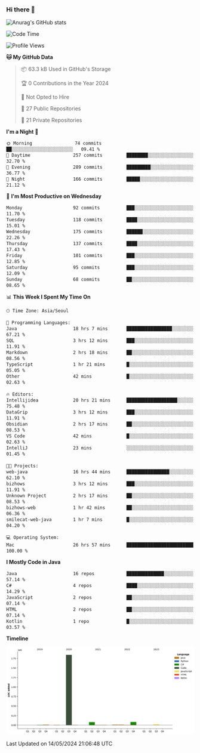 ### Hi there 👋

![Anurag's GitHub stats](https://github-readme-stats.vercel.app/api?username=pllap&show_icons=true&theme=github_dark)

<!--START_SECTION:waka-->
![Code Time](http://img.shields.io/badge/Code%20Time-1%2C106%20hrs%208%20mins-blue)

![Profile Views](http://img.shields.io/badge/Profile%20Views-0-blue)

**🐱 My GitHub Data** 

> 📦 63.3 kB Used in GitHub's Storage 
 > 
> 🏆 0 Contributions in the Year 2024
 > 
> 🚫 Not Opted to Hire
 > 
> 📜 27 Public Repositories 
 > 
> 🔑 21 Private Repositories 
 > 
**I'm a Night 🦉** 

```text
🌞 Morning                74 commits          ██░░░░░░░░░░░░░░░░░░░░░░░   09.41 % 
🌆 Daytime                257 commits         ████████░░░░░░░░░░░░░░░░░   32.70 % 
🌃 Evening                289 commits         █████████░░░░░░░░░░░░░░░░   36.77 % 
🌙 Night                  166 commits         █████░░░░░░░░░░░░░░░░░░░░   21.12 % 
```
📅 **I'm Most Productive on Wednesday** 

```text
Monday                   92 commits          ███░░░░░░░░░░░░░░░░░░░░░░   11.70 % 
Tuesday                  118 commits         ████░░░░░░░░░░░░░░░░░░░░░   15.01 % 
Wednesday                175 commits         ██████░░░░░░░░░░░░░░░░░░░   22.26 % 
Thursday                 137 commits         ████░░░░░░░░░░░░░░░░░░░░░   17.43 % 
Friday                   101 commits         ███░░░░░░░░░░░░░░░░░░░░░░   12.85 % 
Saturday                 95 commits          ███░░░░░░░░░░░░░░░░░░░░░░   12.09 % 
Sunday                   68 commits          ██░░░░░░░░░░░░░░░░░░░░░░░   08.65 % 
```


📊 **This Week I Spent My Time On** 

```text
🕑︎ Time Zone: Asia/Seoul

💬 Programming Languages: 
Java                     18 hrs 7 mins       █████████████████░░░░░░░░   67.21 % 
SQL                      3 hrs 12 mins       ███░░░░░░░░░░░░░░░░░░░░░░   11.91 % 
Markdown                 2 hrs 18 mins       ██░░░░░░░░░░░░░░░░░░░░░░░   08.56 % 
TypeScript               1 hr 21 mins        █░░░░░░░░░░░░░░░░░░░░░░░░   05.05 % 
Other                    42 mins             █░░░░░░░░░░░░░░░░░░░░░░░░   02.63 % 

🔥 Editors: 
Intellijidea             20 hrs 21 mins      ███████████████████░░░░░░   75.48 % 
DataGrip                 3 hrs 12 mins       ███░░░░░░░░░░░░░░░░░░░░░░   11.91 % 
Obsidian                 2 hrs 17 mins       ██░░░░░░░░░░░░░░░░░░░░░░░   08.53 % 
VS Code                  42 mins             █░░░░░░░░░░░░░░░░░░░░░░░░   02.63 % 
IntelliJ                 23 mins             ░░░░░░░░░░░░░░░░░░░░░░░░░   01.45 % 

🐱‍💻 Projects: 
web-java                 16 hrs 44 mins      ████████████████░░░░░░░░░   62.10 % 
bizhows                  3 hrs 12 mins       ███░░░░░░░░░░░░░░░░░░░░░░   11.91 % 
Unknown Project          2 hrs 17 mins       ██░░░░░░░░░░░░░░░░░░░░░░░   08.53 % 
bizhows-web              1 hr 42 mins        ██░░░░░░░░░░░░░░░░░░░░░░░   06.36 % 
smilecat-web-java        1 hr 7 mins         █░░░░░░░░░░░░░░░░░░░░░░░░   04.20 % 

💻 Operating System: 
Mac                      26 hrs 57 mins      █████████████████████████   100.00 % 
```

**I Mostly Code in Java** 

```text
Java                     16 repos            ██████████████░░░░░░░░░░░   57.14 % 
C#                       4 repos             ████░░░░░░░░░░░░░░░░░░░░░   14.29 % 
JavaScript               2 repos             ██░░░░░░░░░░░░░░░░░░░░░░░   07.14 % 
HTML                     2 repos             ██░░░░░░░░░░░░░░░░░░░░░░░   07.14 % 
Kotlin                   1 repo              █░░░░░░░░░░░░░░░░░░░░░░░░   03.57 % 
```



**Timeline**

![Lines of Code chart](https://raw.githubusercontent.com/pllap/pllap/main/assets/bar_graph.png)


 Last Updated on 14/05/2024 21:06:48 UTC
<!--END_SECTION:waka-->


<!--
**pllap/pllap** is a ✨ _special_ ✨ repository because its `README.md` (this file) appears on your GitHub profile.

Here are some ideas to get you started:

- 🔭 I’m currently working on ...
- 🌱 I’m currently learning ...
- 👯 I’m looking to collaborate on ...
- 🤔 I’m looking for help with ...
- 💬 Ask me about ...
- 📫 How to reach me: ...
- 😄 Pronouns: ...
- ⚡ Fun fact: ...
-->
